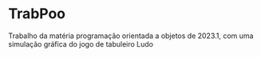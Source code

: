 # TrabPoo
Trabalho da matéria programação orientada a objetos de 2023.1, com uma simulação gráfica do jogo de tabuleiro Ludo
